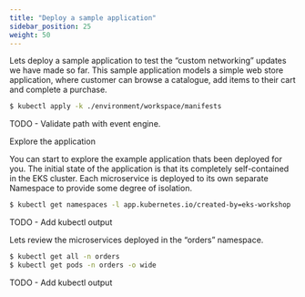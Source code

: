 ```yaml
---
title: "Deploy a sample application"
sidebar_position: 25
weight: 50
---
```


Lets deploy a sample application to test the “custom networking” updates we have made so far. This sample application models a simple web store application, where customer can browse a catalogue, add items to their cart and complete a purchase.

```bash expectError=true
$ kubectl apply -k ./environment/workspace/manifests
```

TODO - Validate path with event engine.

Explore the application

You can start to explore the example application thats been deployed for you. The initial state of the application is that its completely self-contained in the EKS cluster. Each microservice is deployed to its own separate Namespace to provide some degree of isolation.

```bash expectError=true
$ kubectl get namespaces -l app.kubernetes.io/created-by=eks-workshop
```

TODO - Add kubectl output

Lets review the microservices deployed in the “orders” namespace.

```bash expectError=true
$ kubectl get all -n orders
$ kubectl get pods -n orders -o wide
```

TODO - Add kubectl output